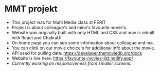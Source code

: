 # MMT projekt
* This project was for Multi Media class at FERIT
* Project is about colleague's and mine's favourite movie's.
* Website was originally built with only HTML and CSS and now is rebuilt with React and ChakraUI.
* On home page you can see some information about colleague and me.
* You can click on our movie choice's for additional info about the movie.
* API used for pulling data: https://developer.themoviedb.org/docs
* Website is live here: https://favourite-movies-list.netlify.app/
* *Currently working on responsiveness from smaller screens.*
